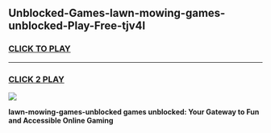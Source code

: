 
## Unblocked-Games-lawn-mowing-games-unblocked-Play-Free-tjv4l
<h3>
<a href="https://premium76.site?title=lawn-mowing-games-unblocked&ref=23A">CLICK TO PLAY</a></h3>
<hr>

<h3>
<a href="https://premium76.site?title=lawn-mowing-games-unblocked&ref=23A">CLICK 2 PLAY</a>
  
</h3>

<a href="https://premium76.site?title=lawn-mowing-games-unblocked&ref=23A"><img src="https://clearcache.store/games.png"></a>


**lawn-mowing-games-unblocked games unblocked: Your Gateway to Fun and Accessible Online Gaming**
